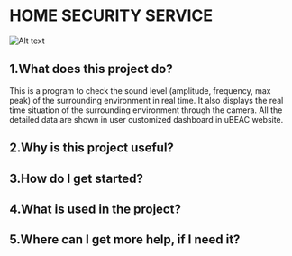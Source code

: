 HOME SECURITY SERVICE
======================
![Alt text](C:/Users/user/Desktop/cctv-thumbnail.jpg)


1.What does this project do?
-------------------------------
This is a program to check the sound level (amplitude, frequency, max peak) of the surrounding environment in real time.
It also displays the real time situation of the surrounding environment through the camera.
All the detailed data are shown in user customized dashboard in uBEAC website.

2.Why is this project useful?
---------------------------------


3.How do I get started?
-----------------------------

4.What is used in the project?
----------------------------------

5.Where can I get more help, if I need it?
------------------------------------------------
